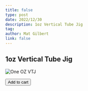 ```yaml
---
title: false
type: post
date: 2022/12/30
description: 1oz Vertical Tube Jig
tag:
author: Mat Gilbert
link: false
---
```


## 1oz Vertical Tube Jig

![One OZ VTJ](https://res.cloudinary.com/dfjzpbdey/image/upload/v1674576540/verticaltubejig.com/product-photos/green-single-1oz_wuqeo8.jpg)

<button className="snipcart-add-item"
  data-item-id="1oz-vtj-green-single"
  data-item-price="11.99"
  data-item-description="1oz Vertical Tube Jig in chartreuse with Single dressed hook"
  data-item-image="https://res.cloudinary.com/dfjzpbdey/image/upload/v1674576540/verticaltubejig.com/product-photos/green-single-1oz_wuqeo8.jpg"
  data-item-name="1oz Vertical Tube Jig"
  data-item-url="https://mg-nextra.vercel.app/store/one-oz">
  Add to cart
</button>
